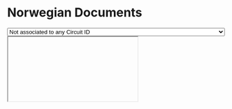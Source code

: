 # Norwegian Documents

<script src="https://ajax.googleapis.com/ajax/libs/jquery/1.9.1/jquery.min.js"></script>
<script src="https://cdnjs.cloudflare.com/ajax/libs/select2/4.0.0/js/select2.full.min.js"></script>

<select name="dropdownList" id="dropdownList" class="abcd" style="width:100%">

  <option value='0' selected='true'> Not associated to any Circuit ID </option>
  <option value='/ArenaNorDocs/DIPS Arena ¥konomi 18.1.0.pdf' > DIPS Arena ¥konomi 18.1.0  </option> 
  <option value='/ArenaNorDocs/DIPS Arena Arbeidsflytskript 18.1.0.pdf' > DIPS Arena Arbeidsflytskript 18.1.0 </option> 

</select>


<script>

let dropdown = $('#dropdownList');

dropdown.empty();

dropdown.append('<option selected="true" disabled>Choose State/Province</option>');
dropdown.prop('selectedIndex', 0);

const url = 'http://cl-shanjeevak.creativesoftware.com:8091/phpinfo.php?language=en';

// Populate dropdown with list of provinces
$.getJSON(url, function (data) {
  $.each(data, function (key, entry) {
    dropdown.append($('<option></option>').attr('value', entry.path).text(entry.name));
  })
});

</script>

<iframe class="iframeSize" id=myFrame></iframe>

